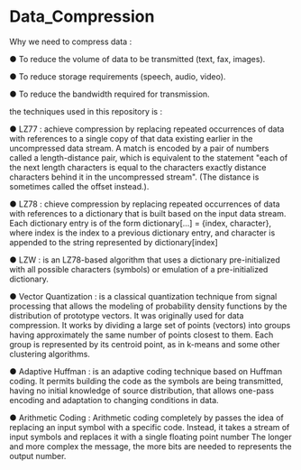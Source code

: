 # Data_Compression

Why we need to compress data : 

● To reduce the volume of data to be transmitted (text, fax, images).

● To reduce storage requirements (speech, audio, video). 

● To reduce the bandwidth required for transmission.

the techniques used in this repository is : 

● LZ77 : achieve compression by replacing repeated occurrences of data with references to a single copy of that data existing earlier in the uncompressed data stream. A match is encoded by a pair of numbers called a length-distance pair, which is equivalent to the statement "each of the next length characters is equal to the characters exactly distance characters behind it in the uncompressed stream". (The distance is sometimes called the offset instead.).


● LZ78 : chieve compression by replacing repeated occurrences of data with references to a dictionary that is built based on the input data stream. Each dictionary entry is of the form dictionary[...] = {index, character}, where index is the index to a previous dictionary entry, and character is appended to the string represented by dictionary[index]


● LZW : is an LZ78-based algorithm that uses a dictionary pre-initialized with all possible characters (symbols) or emulation of a pre-initialized dictionary.


● Vector Quantization : is a classical quantization technique from signal processing that allows the modeling of probability density functions by the distribution of prototype vectors. It was originally used for data compression. It works by dividing a large set of points (vectors) into groups having approximately the same number of points closest to them. Each group is represented by its centroid point, as in k-means and some other clustering algorithms.


● Adaptive Huffman : is an adaptive coding technique based on Huffman coding. It permits building the code as the symbols are being transmitted, having no initial knowledge of source distribution, that allows one-pass encoding and adaptation to changing conditions in data.


● Arithmetic Coding : Arithmetic coding completely by passes the idea of replacing an input symbol with a specific code. Instead, it takes a stream of input symbols and replaces it with a single  floating point number The longer and more complex the message, the more bits are needed to  represents the output number.


